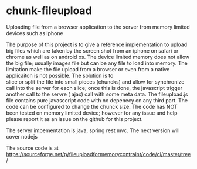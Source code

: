 # chunk-fileupload
Uploading file from a browser  application to the server from  memory limited devices such as iphone 

The purpose of this project is to give a reference implementation to upload big files  which are taken by the screen shot from an iphone on safari or chrome as well as on android os. 
The device limited memory does not allow the big file; usually images file but can be any file to load into memory. The limitation  make the file upload from a browser or even from a native applicaiton is not possible. The solution is to  
slice or split the file into small pieces (chuncks) and allow for synchronize call into the server for each slice; once this is done, the javascript trigger another call to the servre ( ajax) call with some meta data. The fileupload.js file contains pure javasccript code with no depenecy on any third part. The code can be configured to change the chunck size. The code has NOT been tested on memory limited device; however for any issue and help please report it as an issue on the github for this project.

The server impementation is java, spring rest mvc. The next version will cover nodejs 

The source code  is at 
https://sourceforge.net/p/fileuploadformemorycontraint/code/ci/master/tree/
